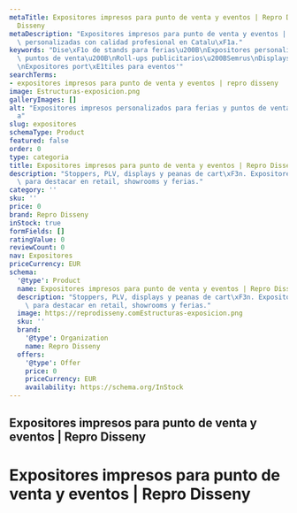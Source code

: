 ```yaml
---
metaTitle: Expositores impresos para punto de venta y eventos | Repro Disseny | Repro
  Disseny
metaDescription: "Expositores impresos para punto de venta y eventos | Repro Disseny\
  \ personalizadas con calidad profesional en Catalu\xF1a."
keywords: "Dise\xF1o de stands para ferias\u200B\nExpositores personalizados para\
  \ puntos de venta\u200B\nRoll-ups publicitarios\u200BSemrus\nDisplays promocionales\u200B\
  \nExpositores port\xE1tiles para eventos'"
searchTerms:
- expositores impresos para punto de venta y eventos | repro disseny
image: Estructuras-exposicion.png
galleryImages: []
alt: "Expositores impresos personalizados para ferias y puntos de venta en Catalu\xF1\
  a"
slug: expositores
schemaType: Product
featured: false
order: 0
type: categoria
title: Expositores impresos para punto de venta y eventos | Repro Disseny
description: "Stoppers, PLV, displays y peanas de cart\xF3n. Expositores personalizados\
  \ para destacar en retail, showrooms y ferias."
category: ''
sku: ''
price: 0
brand: Repro Disseny
inStock: true
formFields: []
ratingValue: 0
reviewCount: 0
nav: Expositores
priceCurrency: EUR
schema:
  '@type': Product
  name: Expositores impresos para punto de venta y eventos | Repro Disseny
  description: "Stoppers, PLV, displays y peanas de cart\xF3n. Expositores personalizados\
    \ para destacar en retail, showrooms y ferias."
  image: https://reprodisseny.comEstructuras-exposicion.png
  sku: ''
  brand:
    '@type': Organization
    name: Repro Disseny
  offers:
    '@type': Offer
    price: 0
    priceCurrency: EUR
    availability: https://schema.org/InStock
---
```


## Expositores impresos para punto de venta y eventos | Repro Disseny

# Expositores impresos para punto de venta y eventos | Repro Disseny
